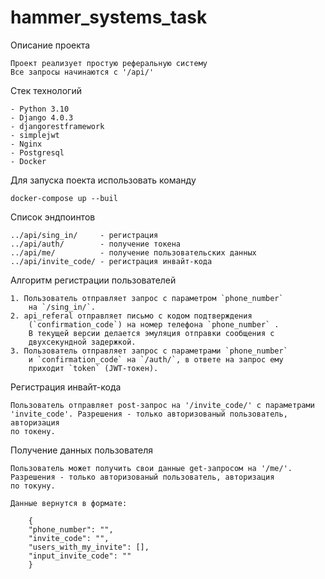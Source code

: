 # hammer_systems_task

Описание проекта

    Проект реализует простую реферальную систему
    Все запросы начинаются с '/api/'

Стек технологий
    
    - Python 3.10
    - Django 4.0.3
    - djangorestframework
    - simplejwt
    - Nginx
    - Postgresql
    - Docker

Для запуска поекта использовать команду

    docker-compose up --buil

Список эндпоинтов

    ../api/sing_in/     - регистрация
    ../api/auth/        - получение токена
    ../api/me/          - получение пользовательских данных
    ../api/invite_code/ - регистрация инвайт-кода

Алгоритм регистрации пользователей

    1. Пользователь отправляет запрос с параметром `phone_number`
        на `/sing_in/`.
    2. api_referal отправляет письмо с кодом подтверждения 
        (`confirmation_code`) на номер телефона `phone_number` .
        В текущей версии делается эмуляция отправки сообщения с
        двухсекундной задержкой.
    3. Пользователь отправляет запрос с параметрами `phone_number` 
        и `confirmation_code` на `/auth/`, в ответе на запрос ему 
        приходит `token` (JWT-токен).

Регистрация инвайт-кода

    Пользователь отправляет post-запрос на '/invite_code/' с параметрами 
    'invite_code'. Разрешения - только авторизованый пользователь, авторизация
    по токену.

Получение данных пользователя

    Пользователь может получить свои данные get-запросом на '/me/'.
    Разрешения - только авторизованый пользователь, авторизация
    по токуну.

    Данные вернутся в формате:
    
        {
        "phone_number": "",
        "invite_code": "",
        "users_with_my_invite": [],
        "input_invite_code": ""
        }
